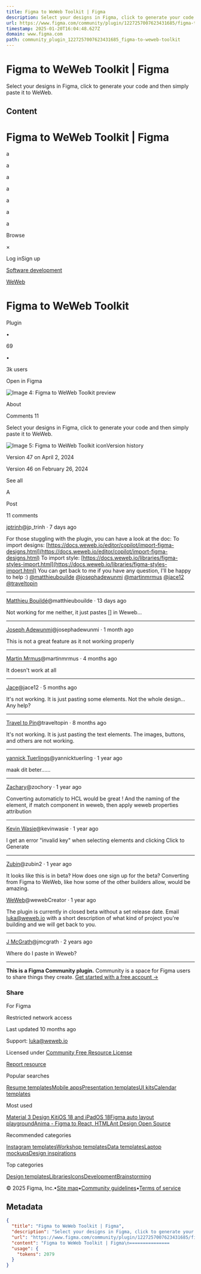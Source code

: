 ```yaml
---
title: Figma to WeWeb Toolkit | Figma
description: Select your designs in Figma, click to generate your code and then simply paste it to WeWeb.
url: https://www.figma.com/community/plugin/1227257007623431685/figma-to-weweb-toolkit
timestamp: 2025-01-20T16:04:48.627Z
domain: www.figma.com
path: community_plugin_1227257007623431685_figma-to-weweb-toolkit
---
```


# Figma to WeWeb Toolkit | Figma


Select your designs in Figma, click to generate your code and then simply paste it to WeWeb.


## Content

Figma to WeWeb Toolkit | Figma
===============                     

a

a

a

a

a

a

a

[](https://www.figma.com/community)

Browse

×

Log inSign up

[](https://www.figma.com/community)

[Software development](https://www.figma.com/community/development)

[](https://www.figma.com/@weweb)

[WeWeb](https://www.figma.com/@weweb)

Figma to WeWeb Toolkit
======================

Plugin

•

69

•

3k users

Open in Figma

![Image 4: Figma to WeWeb Toolkit preview](https://s3-figma-plugin-images-production-sig.figma.com/plugins/carousel/img/1227257007623431685/04a70e6f87f661b81d8a28c5ab04db9d18aa244f?Expires=1738540800&Key-Pair-Id=APKAQ4GOSFWCVNEHN3O4&Signature=TWHJz8KVZmPf5trxsrLygzLpGN6Mjq29nJrbHV0kgvAxSZljzhBaSpaWg36DL3wQSUJuu71HphGyz7EZng7G2mc1Zzm8VsRfpcp6ZX8oUpOVcRsfv5ghz3-1~TWl0OoHtRgshz55WgUJ1u~5156UDUQw-SFpaJh-jBV5ab9RIbnkhthMcghZxUULMImOGcHnw4t7-QFF1KZx8xwZVpV6fGG3z0~Ib-JdYRKYCSx6v1lGS6Q~fTbhkOvUn18F-diaXrSFQ5t-wZbHZFKc-WxUQcDlW~cHHFHiBFNp31xTg6zG3azKIUvBte5l-qaLPoENexBq-NR9Bfe2w8R1UWAbhA__)

About

Comments 11

Select your designs in Figma, click to generate your code and then simply paste it to WeWeb.

![Image 5: Figma to WeWeb Toolkit icon](https://www.figma.com/community/icon?resource_id=1227257007623431685&resource_type=plugin)Version history

Version 47 on April 2, 2024

Version 46 on February 26, 2024

See all

A

Post

11 comments

[jptrinh](https://www.figma.com/@jp_trinh)@jp\_trinh · 7 days ago

For those stuggling with the plugin, you can have a look at the doc: To import designs: [https://docs.weweb.io/editor/copilot/import-figma-designs.html](https://docs.weweb.io/editor/copilot/import-figma-designs.html) To import style: [https://docs.weweb.io/libraries/figma-styles-import.html](https://docs.weweb.io/libraries/figma-styles-import.html) You can get back to me if you have any question, I'll be happy to help :) [@matthieubouilde](https://www.figma.com/@matthieubouilde) [@josephadewunmi](https://www.figma.com/@josephadewunmi) [@martinmrmus](https://www.figma.com/@martinmrmus) [@jace12](https://www.figma.com/@jace12) [@traveltopin](https://www.figma.com/@traveltopin)

* * *

[Matthieu Bouildé](https://www.figma.com/@matthieubouilde)@matthieubouilde · 13 days ago

Not working for me neither, it just pastes \[\] in Weweb...

* * *

[Joseph Adewunmi](https://www.figma.com/@josephadewunmi)@josephadewunmi · 1 month ago

This is not a great feature as it not working properly

* * *

[Martin Mrmus](https://www.figma.com/@martinmrmus)@martinmrmus · 4 months ago

It doesn't work at all

* * *

[Jace](https://www.figma.com/@jace12)@jace12 · 5 months ago

It's not working. It is just pasting some elements. Not the whole design... Any help?

* * *

[Travel to Pin](https://www.figma.com/@traveltopin)@traveltopin · 8 months ago

It's not working. It is just pasting the text elements. The images, buttons, and others are not working.

* * *

[yannick Tuerlings](https://www.figma.com/@yannicktuerling)@yannicktuerling · 1 year ago

maak dit beter......

* * *

[Zachary](https://www.figma.com/@zochory)@zochory · 1 year ago

Converting automaticly to HCL would be great ! And the naming of the element, if match component in weweb, then apply weweb properties attribution

* * *

[Kevin Wasie](https://www.figma.com/@kevinwasie)@kevinwasie · 1 year ago

I get an error "invalid key" when selecting elements and clicking Click to Generate

* * *

[Zubin](https://www.figma.com/@zubin2)@zubin2 · 1 year ago

It looks like this is in beta? How does one sign up for the beta? Converting from Figma to WeWeb, like how some of the other builders allow, would be amazing.

[WeWeb](https://www.figma.com/@weweb)@wewebCreator · 1 year ago

The plugin is currently in closed beta without a set release date. Email luka@weweb.io with a short description of what kind of project you're building and we will get back to you.

* * *

[J McGrath](https://www.figma.com/@jmcgrath)@jmcgrath · 2 years ago

Where do I paste in Weweb?

* * *

**This is a Figma Community plugin.** Community is a space for Figma users to share things they create. [Get started with a free account →](https://www.figma.com/signup)

### Share

[](https://twitter.com/intent/tweet?url=https://www.figma.com/community/plugin/1227257007623431685/figma-to-weweb-toolkit&text=Check%20out%20Figma%20to%20WeWeb%20Toolkit%20by%20WeWeb%20on%20%40figma%3A)[](https://www.facebook.com/sharer/sharer.php?u=https://www.figma.com/community/plugin/1227257007623431685/figma-to-weweb-toolkit)

For Figma

Restricted network access

Last updated 10 months ago

Support: [luka@weweb.io](mailto:luka@weweb.io)

Licensed under [Community Free Resource License](https://www.figma.com/community-free-resource-license/)

[Report resource](mailto:content-reviews@figma.com)

Popular searches

[Resume templates](https://www.figma.com/community/resume-templates)[Mobile apps](https://www.figma.com/community/mobile-apps)[Presentation templates](https://www.figma.com/community/presentations)[UI kits](https://www.figma.com/community/ui-kits)[Calendar templates](https://www.figma.com/community/calendar-templates)

Most used

[Material 3 Design Kit](https://www.figma.com/community/file/1035203688168086460)[iOS 18 and iPadOS 18](https://www.figma.com/community/file/1385659531316001292)[Figma auto layout playground](https://www.figma.com/community/file/784448220678228461)[Anima - Figma to React, HTML](https://www.figma.com/community/plugin/857346721138427857/anima-figma-to-react-html-react-html-in-devmode)[Ant Design Open Source](https://www.figma.com/community/file/831698976089873405)

Recommended categories

[Instagram templates](https://www.figma.com/community/instagram-templates)[Workshop templates](https://www.figma.com/community/workshop-templates)[Data templates](https://www.figma.com/community/data-templates)[Laptop mockups](https://www.figma.com/community/laptop-mockups)[Design inspirations](https://www.figma.com/community/design-inspirations)

Top categories

[Design templates](https://www.figma.com/community/design-templates)[Libraries](https://www.figma.com/community/libraries)[Icons](https://www.figma.com/community/icons)[Development](https://www.figma.com/community/development)[Brainstorming](https://www.figma.com/community/brainstorming)

[](https://www.figma.com/)

© 2025 Figma, Inc.•[Site map](https://www.figma.com/auto-sitemaps/figma-community-index.xml)•[Community guidelines](https://help.figma.com/hc/en-us/articles/360038510573-Figma-Community-Guidelines)•[Terms of service](https://www.figma.com/legal/community-terms/)

## Metadata

```json
{
  "title": "Figma to WeWeb Toolkit | Figma",
  "description": "Select your designs in Figma, click to generate your code and then simply paste it to WeWeb.",
  "url": "https://www.figma.com/community/plugin/1227257007623431685/figma-to-weweb-toolkit",
  "content": "Figma to WeWeb Toolkit | Figma\n===============                     \n\na\n\na\n\na\n\na\n\na\n\na\n\na\n\n[](https://www.figma.com/community)\n\nBrowse\n\n×\n\nLog inSign up\n\n[](https://www.figma.com/community)\n\n[Software development](https://www.figma.com/community/development)\n\n[](https://www.figma.com/@weweb)\n\n[WeWeb](https://www.figma.com/@weweb)\n\nFigma to WeWeb Toolkit\n======================\n\nPlugin\n\n•\n\n69\n\n•\n\n3k users\n\nOpen in Figma\n\n![Image 4: Figma to WeWeb Toolkit preview](https://s3-figma-plugin-images-production-sig.figma.com/plugins/carousel/img/1227257007623431685/04a70e6f87f661b81d8a28c5ab04db9d18aa244f?Expires=1738540800&Key-Pair-Id=APKAQ4GOSFWCVNEHN3O4&Signature=TWHJz8KVZmPf5trxsrLygzLpGN6Mjq29nJrbHV0kgvAxSZljzhBaSpaWg36DL3wQSUJuu71HphGyz7EZng7G2mc1Zzm8VsRfpcp6ZX8oUpOVcRsfv5ghz3-1~TWl0OoHtRgshz55WgUJ1u~5156UDUQw-SFpaJh-jBV5ab9RIbnkhthMcghZxUULMImOGcHnw4t7-QFF1KZx8xwZVpV6fGG3z0~Ib-JdYRKYCSx6v1lGS6Q~fTbhkOvUn18F-diaXrSFQ5t-wZbHZFKc-WxUQcDlW~cHHFHiBFNp31xTg6zG3azKIUvBte5l-qaLPoENexBq-NR9Bfe2w8R1UWAbhA__)\n\nAbout\n\nComments 11\n\nSelect your designs in Figma, click to generate your code and then simply paste it to WeWeb.\n\n![Image 5: Figma to WeWeb Toolkit icon](https://www.figma.com/community/icon?resource_id=1227257007623431685&resource_type=plugin)Version history\n\nVersion 47 on April 2, 2024\n\nVersion 46 on February 26, 2024\n\nSee all\n\nA\n\nPost\n\n11 comments\n\n[jptrinh](https://www.figma.com/@jp_trinh)@jp\\_trinh · 7 days ago\n\nFor those stuggling with the plugin, you can have a look at the doc: To import designs: [https://docs.weweb.io/editor/copilot/import-figma-designs.html](https://docs.weweb.io/editor/copilot/import-figma-designs.html) To import style: [https://docs.weweb.io/libraries/figma-styles-import.html](https://docs.weweb.io/libraries/figma-styles-import.html) You can get back to me if you have any question, I'll be happy to help :) [@matthieubouilde](https://www.figma.com/@matthieubouilde) [@josephadewunmi](https://www.figma.com/@josephadewunmi) [@martinmrmus](https://www.figma.com/@martinmrmus) [@jace12](https://www.figma.com/@jace12) [@traveltopin](https://www.figma.com/@traveltopin)\n\n* * *\n\n[Matthieu Bouildé](https://www.figma.com/@matthieubouilde)@matthieubouilde · 13 days ago\n\nNot working for me neither, it just pastes \\[\\] in Weweb...\n\n* * *\n\n[Joseph Adewunmi](https://www.figma.com/@josephadewunmi)@josephadewunmi · 1 month ago\n\nThis is not a great feature as it not working properly\n\n* * *\n\n[Martin Mrmus](https://www.figma.com/@martinmrmus)@martinmrmus · 4 months ago\n\nIt doesn't work at all\n\n* * *\n\n[Jace](https://www.figma.com/@jace12)@jace12 · 5 months ago\n\nIt's not working. It is just pasting some elements. Not the whole design... Any help?\n\n* * *\n\n[Travel to Pin](https://www.figma.com/@traveltopin)@traveltopin · 8 months ago\n\nIt's not working. It is just pasting the text elements. The images, buttons, and others are not working.\n\n* * *\n\n[yannick Tuerlings](https://www.figma.com/@yannicktuerling)@yannicktuerling · 1 year ago\n\nmaak dit beter......\n\n* * *\n\n[Zachary](https://www.figma.com/@zochory)@zochory · 1 year ago\n\nConverting automaticly to HCL would be great ! And the naming of the element, if match component in weweb, then apply weweb properties attribution\n\n* * *\n\n[Kevin Wasie](https://www.figma.com/@kevinwasie)@kevinwasie · 1 year ago\n\nI get an error \"invalid key\" when selecting elements and clicking Click to Generate\n\n* * *\n\n[Zubin](https://www.figma.com/@zubin2)@zubin2 · 1 year ago\n\nIt looks like this is in beta? How does one sign up for the beta? Converting from Figma to WeWeb, like how some of the other builders allow, would be amazing.\n\n[WeWeb](https://www.figma.com/@weweb)@wewebCreator · 1 year ago\n\nThe plugin is currently in closed beta without a set release date. Email luka@weweb.io with a short description of what kind of project you're building and we will get back to you.\n\n* * *\n\n[J McGrath](https://www.figma.com/@jmcgrath)@jmcgrath · 2 years ago\n\nWhere do I paste in Weweb?\n\n* * *\n\n**This is a Figma Community plugin.** Community is a space for Figma users to share things they create. [Get started with a free account →](https://www.figma.com/signup)\n\n### Share\n\n[](https://twitter.com/intent/tweet?url=https://www.figma.com/community/plugin/1227257007623431685/figma-to-weweb-toolkit&text=Check%20out%20Figma%20to%20WeWeb%20Toolkit%20by%20WeWeb%20on%20%40figma%3A)[](https://www.facebook.com/sharer/sharer.php?u=https://www.figma.com/community/plugin/1227257007623431685/figma-to-weweb-toolkit)\n\nFor Figma\n\nRestricted network access\n\nLast updated 10 months ago\n\nSupport: [luka@weweb.io](mailto:luka@weweb.io)\n\nLicensed under [Community Free Resource License](https://www.figma.com/community-free-resource-license/)\n\n[Report resource](mailto:content-reviews@figma.com)\n\nPopular searches\n\n[Resume templates](https://www.figma.com/community/resume-templates)[Mobile apps](https://www.figma.com/community/mobile-apps)[Presentation templates](https://www.figma.com/community/presentations)[UI kits](https://www.figma.com/community/ui-kits)[Calendar templates](https://www.figma.com/community/calendar-templates)\n\nMost used\n\n[Material 3 Design Kit](https://www.figma.com/community/file/1035203688168086460)[iOS 18 and iPadOS 18](https://www.figma.com/community/file/1385659531316001292)[Figma auto layout playground](https://www.figma.com/community/file/784448220678228461)[Anima - Figma to React, HTML](https://www.figma.com/community/plugin/857346721138427857/anima-figma-to-react-html-react-html-in-devmode)[Ant Design Open Source](https://www.figma.com/community/file/831698976089873405)\n\nRecommended categories\n\n[Instagram templates](https://www.figma.com/community/instagram-templates)[Workshop templates](https://www.figma.com/community/workshop-templates)[Data templates](https://www.figma.com/community/data-templates)[Laptop mockups](https://www.figma.com/community/laptop-mockups)[Design inspirations](https://www.figma.com/community/design-inspirations)\n\nTop categories\n\n[Design templates](https://www.figma.com/community/design-templates)[Libraries](https://www.figma.com/community/libraries)[Icons](https://www.figma.com/community/icons)[Development](https://www.figma.com/community/development)[Brainstorming](https://www.figma.com/community/brainstorming)\n\n[](https://www.figma.com/)\n\n© 2025 Figma, Inc.•[Site map](https://www.figma.com/auto-sitemaps/figma-community-index.xml)•[Community guidelines](https://help.figma.com/hc/en-us/articles/360038510573-Figma-Community-Guidelines)•[Terms of service](https://www.figma.com/legal/community-terms/)",
  "usage": {
    "tokens": 2079
  }
}
```
